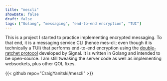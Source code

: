 ```yaml
---
title: "mescli"
showDate: false
draft: false
tags: ["Golang", "messaging", "end-to-end encryption", "TUI"]
---
```


This is a project I started to practice implementing encrypted messaging.
To that end, it is a messaging service CLI (hence mes-cli; even though it is technically a TUI) 
that performs end-to-end encryption using the 
[double-ratchet protocol](https://signal.org/docs/specifications/doubleratchet/) developed by Signal.
It is written in Golang and intended to be open-source.
I am still tweaking the server code as well as implementing websockets, plus other QOL fixes.

{{< github repo="CraigYanitski/mescli" >}}
